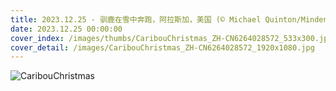 ```yaml
---
title: 2023.12.25 - 驯鹿在雪中奔跑，阿拉斯加，美国 (© Michael Quinton/Minden Pictures)
date: 2023.12.25 00:00:00
cover_index: /images/thumbs/CaribouChristmas_ZH-CN6264028572_533x300.jpg
cover_detail: /images/CaribouChristmas_ZH-CN6264028572_1920x1080.jpg
---
```


![CaribouChristmas](/images/CaribouChristmas_ZH-CN6264028572_1920x1080.jpg)
